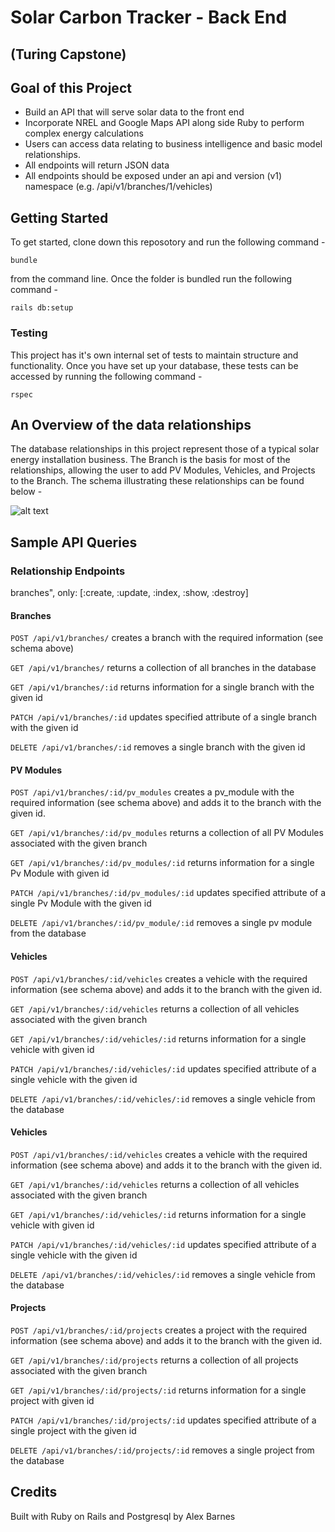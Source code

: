 # Solar Carbon Tracker - Back End
## (Turing Capstone)

## Goal of this Project
- Build an API that will serve solar data to the front end
- Incorporate NREL and Google Maps API along side Ruby to perform complex energy calculations
- Users can access data relating to business intelligence and basic model relationships.
- All endpoints will return JSON data
- All endpoints should be exposed under an api and version (v1) namespace (e.g. /api/v1/branches/1/vehicles)

## Getting Started
To get started, clone down this reposotory and run the following command - 
```
bundle
```
from the command line.  Once the folder is bundled run the following command - 
```
rails db:setup
```

### Testing

This project has it's own internal set of tests to maintain structure and functionality. Once you have set up your database, these tests can be accessed by running the following command -

```
rspec
```

## An Overview of the data relationships

The database relationships in this project represent those of a typical solar energy installation business. The Branch is the basis for most of the relationships, allowing the user to add PV Modules, Vehicles, and Projects to the Branch. The schema illustrating these relationships can be found below -

![alt text](https://i.imgur.com/JMi9ziV.jpg)

## Sample API Queries

### Relationship Endpoints

branches", only: [:create, :update, :index, :show, :destroy]

#### Branches

```POST /api/v1/branches/``` creates a branch with the required information (see schema above)

```GET /api/v1/branches/``` returns a collection of all branches in the database

```GET /api/v1/branches/:id``` returns information for a single branch with the given id

```PATCH /api/v1/branches/:id``` updates specified attribute of a single branch with the given id

```DELETE /api/v1/branches/:id``` removes a single branch with the given id


#### PV Modules

```POST /api/v1/branches/:id/pv_modules``` creates a pv_module with the required information (see schema above) and adds it to the branch with the given id.

```GET /api/v1/branches/:id/pv_modules``` returns a collection of all PV Modules associated with the given branch

```GET /api/v1/branches/:id/pv_modules/:id``` returns information for a single Pv Module with given id

```PATCH /api/v1/branches/:id/pv_modules/:id``` updates specified attribute of a single Pv Module with the given id

```DELETE /api/v1/branches/:id/pv_module/:id``` removes a single pv module from the database


#### Vehicles

```POST /api/v1/branches/:id/vehicles``` creates a vehicle with the required information (see schema above) and adds it to the branch with the given id.

```GET /api/v1/branches/:id/vehicles``` returns a collection of all vehicles associated with the given branch

```GET /api/v1/branches/:id/vehicles/:id``` returns information for a single vehicle with given id

```PATCH /api/v1/branches/:id/vehicles/:id``` updates specified attribute of a single vehicle with the given id

```DELETE /api/v1/branches/:id/vehicles/:id``` removes a single vehicle from the database

#### Vehicles

```POST /api/v1/branches/:id/vehicles``` creates a vehicle with the required information (see schema above) and adds it to the branch with the given id.

```GET /api/v1/branches/:id/vehicles``` returns a collection of all vehicles associated with the given branch

```GET /api/v1/branches/:id/vehicles/:id``` returns information for a single vehicle with given id

```PATCH /api/v1/branches/:id/vehicles/:id``` updates specified attribute of a single vehicle with the given id

```DELETE /api/v1/branches/:id/vehicles/:id``` removes a single vehicle from the database

#### Projects

```POST /api/v1/branches/:id/projects``` creates a project with the required information (see schema above) and adds it to the branch with the given id.

```GET /api/v1/branches/:id/projects``` returns a collection of all projects associated with the given branch

```GET /api/v1/branches/:id/projects/:id``` returns information for a single project with given id

```PATCH /api/v1/branches/:id/projects/:id``` updates specified attribute of a single project with the given id

```DELETE /api/v1/branches/:id/projects/:id``` removes a single project from the database


## Credits
Built with Ruby on Rails and Postgresql by Alex Barnes



